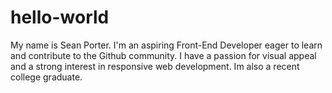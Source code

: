 # hello-world
My name is Sean Porter. I'm an aspiring Front-End Developer eager to learn and contribute to the Github community. I have a passion for visual appeal and a strong interest in responsive web development. Im also a recent college graduate.
